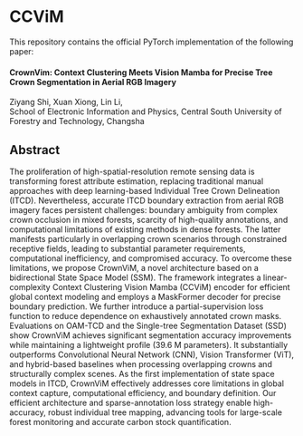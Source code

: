 # CCViM

This repository contains the official PyTorch implementation of the following paper:

#### CrownVim: Context Clustering Meets Vision Mamba for Precise Tree Crown Segmentation in Aerial RGB Imagery

Ziyang Shi, Xuan Xiong, Lin Li,  
School of Electronic Information and Physics, Central South University of Forestry and Technology, Changsha 

## Abstract
The proliferation of high-spatial-resolution remote sensing data is transforming forest attribute estimation, replacing traditional manual approaches with deep learning-based Individual Tree Crown Delineation (ITCD). Nevertheless, accurate ITCD boundary extraction from aerial RGB imagery faces persistent challenges: boundary ambiguity from complex crown occlusion in mixed forests, scarcity of high-quality annotations, and computational limitations of existing methods in dense forests. The latter manifests particularly in overlapping crown scenarios through constrained receptive fields, leading to substantial parameter requirements, computational inefficiency, and compromised accuracy. To overcome these limitations, we propose CrownViM, a novel architecture based on a bidirectional State Space Model (SSM). The framework integrates a linear-complexity Context Clustering Vision Mamba (CCViM) encoder for efficient global context modeling and employs a MaskFormer decoder for precise boundary prediction. We further introduce a partial-supervision loss function to reduce dependence on exhaustively annotated crown masks. Evaluations on OAM-TCD and the Single-tree Segmentation Dataset (SSD) show CrownViM achieves significant segmentation accuracy improvements while maintaining a lightweight profile (39.6 M parameters). It substantially outperforms Convolutional Neural Network (CNN), Vision Transformer (ViT), and hybrid-based baselines when processing overlapping crowns and structurally complex scenes. As the first implementation of state space models in ITCD, CrownViM effectively addresses core limitations in global context capture, computational efficiency, and boundary definition. Our efficient architecture and sparse-annotation loss strategy enable high-accuracy, robust individual tree mapping, advancing tools for large-scale forest monitoring and accurate carbon stock quantification.

